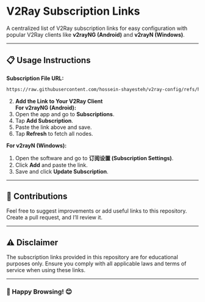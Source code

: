 # V2Ray Subscription Links

A centralized list of V2Ray subscription links for easy configuration with popular V2Ray clients like **v2rayNG (Android)** and **v2rayN (Windows)**.

---

## 📋 Usage Instructions

**Subscription File URL:**
```bash
https://raw.githubusercontent.com/hossein-shayesteh/v2ray-config/refs/heads/main/V2RayConfigs
```

2. **Add the Link to Your V2Ray Client**  
  **For v2rayNG (Android):**  
  1. Open the app and go to **Subscriptions**.  
  2. Tap **Add Subscription**.  
  3. Paste the link above and save.  
  4. Tap **Refresh** to fetch all nodes.

**For v2rayN (Windows):**  
  1. Open the software and go to **订阅设置 (Subscription Settings)**.  
  2. Click **Add** and paste the link.  
  3. Save and click **Update Subscription**.

---

## 🤝 Contributions

Feel free to suggest improvements or add useful links to this repository. Create a pull request, and I’ll review it.

---

## ⚠️ Disclaimer

The subscription links provided in this repository are for educational purposes only. Ensure you comply with all applicable laws and terms of service when using these links.

---

### 🎉 Happy Browsing! 😊


